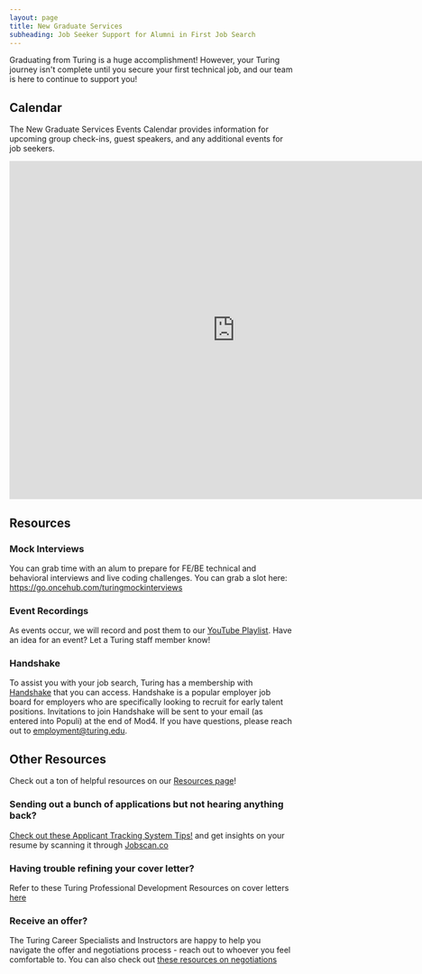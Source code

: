 ```yaml
---
layout: page
title: New Graduate Services
subheading: Job Seeker Support for Alumni in First Job Search
---
```


Graduating from Turing is a huge accomplishment! However, your Turing journey isn't complete until you secure your first technical job, and our team is here to continue to support you!

## Calendar
The New Graduate Services Events Calendar provides information for upcoming group check-ins, guest speakers, and any additional events for job seekers. 

<iframe src="https://calendar.google.com/calendar/embed?src=casimircreative.com_1ljkgo2l95s8f2p1jpi6shq678%40group.calendar.google.com&ctz=America%2FDenver&amp;mode=week" style="border: 0" width="800" height="600" frameborder="0" scrolling="no"></iframe>

## Resources

### Mock Interviews
You can grab time with an alum to prepare for FE/BE technical and behavioral interviews and live coding challenges. You can grab a slot here: https://go.oncehub.com/turingmockinterviews

### Event Recordings
As events occur, we will record and post them to our [YouTube Playlist](https://www.youtube.com/playlist?list=PL1Y67f0xPzdOmktyQlnqVEIRpbTx_apNm). Have an idea for an event? Let a Turing staff member know!

### Handshake
To assist you with your job search, Turing has a membership with [Handshake](https://joinhandshake.com/) that you can access. Handshake is a popular employer job board for employers who are specifically looking to recruit for early talent positions. Invitations to join Handshake will be sent to your email (as entered into Populi) at the end of Mod4. If you have questions, please reach out to employment@turing.edu.

## Other Resources
Check out a ton of helpful resources on our [Resources page](https://careerdev.turing.edu/resources/)!

### Sending out a bunch of applications but not hearing anything back? 
[Check out these Applicant Tracking System Tips!](https://www.jobscan.co/applicant-tracking-systems) and get insights on your resume by scanning it through [Jobscan.co](jobscan.co)

### Having trouble refining your cover letter? 
Refer to these Turing Professional Development Resources on cover letters [here](https://careerdev.turing.edu/resources/cover_letter_resources)

### Receive an offer? 
The Turing Career Specialists and Instructors are happy to help you navigate the offer and negotiations process - reach out to whoever you feel comfortable to. You can also check out [these resources on negotiations](https://careerdev.turing.edu/resources/negotiations)

